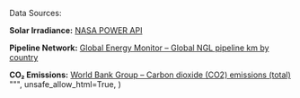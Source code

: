 Data Sources:

**Solar Irradiance:** [NASA POWER API](https://power.larc.nasa.gov/data-access-viewer/)

**Pipeline Network:** [Global Energy Monitor – Global NGL pipeline km by country](https://globalenergymonitor.org/projects/global-oil-infrastructure-tracker/)

**CO₂ Emissions:** [World Bank Group – Carbon dioxide (CO2) emissions (total)](https://data.worldbank.org/indicator/EN.GHG.CO2.MT.CE.AR5?end=2023&name_desc=true&start=2023&view=map) """, unsafe_allow_html=True, )
